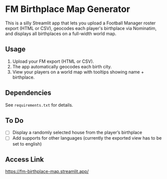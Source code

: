 # FM Birthplace Map Generator

This is a silly Streamlit app that lets you upload a Football Manager roster export (HTML or CSV), geocodes each player's birthplace via Nominatim, and displays all birthplaces on a full-width world map.

## Usage

1. Upload your FM export (HTML or CSV).
2. The app automatically geocodes each birth city.
3. View your players on a world map with tooltips showing name + birthplace.

## Dependencies

See `requirements.txt` for details.

## To Do
- [ ]  Display a randomly selected house from the player’s birthplace
- [ ]  Add supports for other languages (currently the exported view has to be set to english)

## Access Link
https://fm-birthplace-map.streamlit.app/


